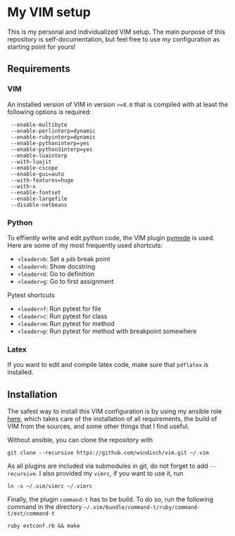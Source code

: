 # My VIM setup

This is my personal and individualized VIM setup. The main purpose of
this repository is self-documentation, but feel free to use my
configuration as starting point for yours!

## Requirements

### VIM
An installed version of VIM in version `>=8.0` that is compiled with at
least the following options is required:

```
 --enable-multibyte 
 --enable-perlinterp=dynamic
 --enable-rubyinterp=dynamic
 --enable-pythoninterp=yes
 --enable-python3interp=yes
 --enable-luainterp
 --with-luajit
 --enable-cscope
 --enable-gui=auto
 --with-features=huge
 --with-x
 --enable-fontset
 --enable-largefile
 --disable-netbeans
```

### Python

To effiently write and edit python code, the VIM plugin
[pymode](https://github.com/python-mode/) is used. Here are some of my
most frequently used shortcuts:

* `<leader>b`: Set a `pdb` break point
* `<leader>h`: Show docstring
* `<leader>d`: Go to definition
* `<leader>g`: Go to first assignment

Pytest shortcuts

* `<leader>f`: Run pytest for file
* `<leader>c`: Run pytest for class
* `<leader>m`: Run pytest for method
* `<leader>p`: Run pytest for method with breakpoint somewhere

### Latex
If you want to edit and compile latex code, make sure that `pdflatex`
is installed.

## Installation
The safest way to install this VIM configuration is by using
my ansible role [here](https://github.com/windisch/ansible-role-vim),
which takes care of the installation of all requirements, 
the build of VIM from the sources, and some other things that I find
useful.

Without ansible, you can clone the repository with

```
git clone --recursive https://github.com/windisch/vim.git ~/.vim
```
As all plugins are included via submodules in git, do not forget to
add `--recursive`. I also provided my `vimrc`, if you want to use
it, run 

```
ln -s ~/.vim/vimrc ~/.vimrc
```

Finally, the plugin `command-t` has to be build. To do so, run the
following command in the directory
`~/.vim/bundle/command-t/ruby/command-t/ext/command-t`

```
ruby extconf.rb && make
```
